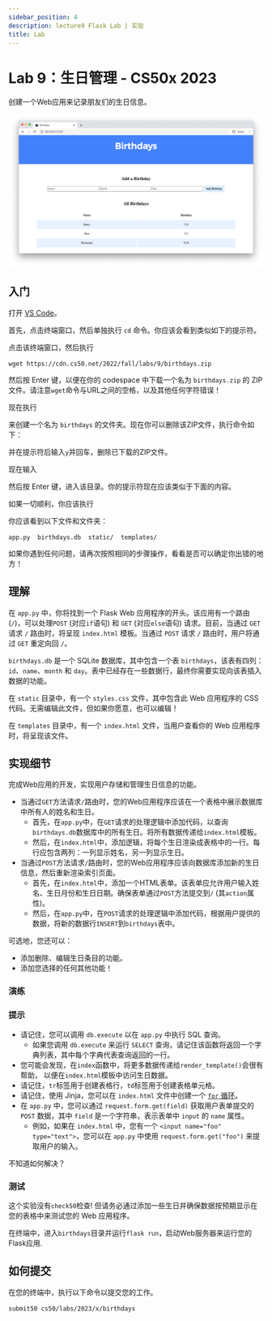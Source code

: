 ```yaml
---
sidebar_position: 4
description: lecture9 Flask Lab | 实验
title: Lab
---
```


# Lab 9：生日管理 - CS50x 2023

创建一个Web应用来记录朋友们的生日信息。

![生日网站截图](/img/cs50/birthdays.png )

## 入门

打开 [VS Code](https://cs50.dev/)。

首先，点击终端窗口，然后单独执行 `cd` 命令。你应该会看到类似如下的提示符。

点击该终端窗口，然后执行

```
wget https://cdn.cs50.net/2022/fall/labs/9/birthdays.zip

```

然后按 Enter 键，以便在你的 codespace 中下载一个名为 `birthdays.zip` 的 ZIP 文件。请注意`wget`命令与URL之间的空格，以及其他任何字符错误！

现在执行

来创建一个名为 `birthdays` 的文件夹。现在你可以删除该ZIP文件，执行命令如下：

并在提示符后输入`y`并回车，删除已下载的ZIP文件。

现在输入

然后按 Enter 键，进入该目录。你的提示符现在应该类似于下面的内容。

如果一切顺利，你应该执行

你应该看到以下文件和文件夹：

```
app.py  birthdays.db  static/  templates/

```

如果你遇到任何问题，请再次按照相同的步骤操作，看看是否可以确定你出错的地方！

## 理解

在 `app.py` 中，你将找到一个 Flask Web 应用程序的开头。该应用有一个路由(`/`)，可以处理`POST` (对应`if`语句) 和 `GET` (对应`else`语句) 请求。目前，当通过 `GET` 请求 `/` 路由时，将呈现 `index.html` 模板。当通过 `POST` 请求 `/` 路由时，用户将通过 `GET` 重定向回 `/`。

`birthdays.db` 是一个 SQLite 数据库，其中包含一个表 `birthdays`，该表有四列：`id`、`name`、`month` 和 `day`。表中已经存在一些数据行，最终你需要实现向该表插入数据的功能。

在 `static` 目录中，有一个 `styles.css` 文件，其中包含此 Web 应用程序的 CSS 代码。无需编辑此文件，但如果你愿意，也可以编辑！

在 `templates` 目录中，有一个 `index.html` 文件，当用户查看你的 Web 应用程序时，将呈现该文件。

## 实现细节

完成Web应用的开发，实现用户存储和管理生日信息的功能。
-   当通过`GET`方法请求`/`路由时，您的Web应用程序应该在一个表格中展示数据库中所有人的姓名和生日。
    -   首先，在`app.py`中，在`GET`请求的处理逻辑中添加代码，以查询`birthdays.db`数据库中的所有生日。将所有数据传递给`index.html`模板。
    -   然后，在`index.html`中，添加逻辑，将每个生日渲染成表格中的一行。每行应包含两列：一列显示姓名，另一列显示生日。
-   当通过`POST`方法请求`/`路由时，您的Web应用程序应该向数据库添加新的生日信息，然后重新渲染索引页面。
    -   首先，在`index.html`中，添加一个HTML表单。该表单应允许用户输入姓名、生日月份和生日日期。确保表单通过`POST`方法提交到`/` (其`action`属性)。
    -   然后，在`app.py`中，在`POST`请求的处理逻辑中添加代码，根据用户提供的数据，将新的数据行`INSERT`到`birthdays`表中。

可选地，您还可以：

-   添加删除、编辑生日条目的功能。
-   添加您选择的任何其他功能！

### 演练

### 提示

-   请记住，您可以调用 `db.execute` 以在 `app.py` 中执行 SQL 查询。
    -   如果您调用 `db.execute` 来运行 `SELECT` 查询，请记住该函数将返回一个字典列表，其中每个字典代表查询返回的一行。
-   您可能会发现，在`index`函数中，将更多数据传递给`render_template()`会很有帮助，
    以便在`index.html`模板中访问生日数据。
-   请记住，`tr`标签用于创建表格行，`td`标签用于创建表格单元格。
-   请记住，使用 Jinja，您可以在 `index.html` 文件中创建一个 [`for` 循环](https://jinja.palletsprojects.com/en/2.11.x/templates/#for)。
-   在 `app.py` 中，您可以通过 `request.form.get(field)` 获取用户表单提交的 `POST` 数据，其中 `field` 是一个字符串，表示表单中 `input` 的 `name` 属性。
    -   例如，如果在 `index.html` 中，您有一个 `<input name="foo" type="text">`，您可以在 `app.py` 中使用 `request.form.get("foo")` 来提取用户的输入。

不知道如何解决？

### 测试

这个实验没有`check50`检查! 但请务必通过添加一些生日并确保数据按预期显示在您的表格中来测试您的 Web 应用程序。

在终端中，进入`birthdays`目录并运行`flask run`，启动Web服务器来运行您的Flask应用.

## 如何提交

在您的终端中，执行以下命令以提交您的工作。

```
submit50 cs50/labs/2023/x/birthdays

```